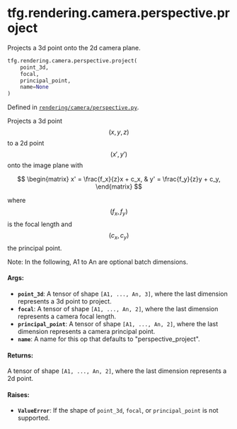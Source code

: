 <div itemscope itemtype="http://developers.google.com/ReferenceObject">
<meta itemprop="name" content="tfg.rendering.camera.perspective.project" />
<meta itemprop="path" content="Stable" />
</div>

# tfg.rendering.camera.perspective.project

Projects a 3d point onto the 2d camera plane.

``` python
tfg.rendering.camera.perspective.project(
    point_3d,
    focal,
    principal_point,
    name=None
)
```



Defined in [`rendering/camera/perspective.py`](https://github.com/tensorflow/graphics/blob/master/tensorflow_graphics/rendering/camera/perspective.py).

<!-- Placeholder for "Used in" -->

Projects a 3d point $$(x, y, z)$$ to a 2d point $$(x', y')$$ onto the image
plane with

$$
\begin{matrix}
x' = \frac{f_x}{z}x + c_x, & y' = \frac{f_y}{z}y + c_y,
\end{matrix}
$$

where $$(f_x, f_y)$$ is the focal length and $$(c_x, c_y)$$ the principal
point.

Note:
  In the following, A1 to An are optional batch dimensions.

#### Args:

* <b>`point_3d`</b>: A tensor of shape `[A1, ..., An, 3]`, where the last dimension
    represents a 3d point to project.
* <b>`focal`</b>: A tensor of shape `[A1, ..., An, 2]`, where the last dimension
    represents a camera focal length.
* <b>`principal_point`</b>: A tensor of shape `[A1, ..., An, 2]`, where the last
    dimension represents a camera principal point.
* <b>`name`</b>: A name for this op that defaults to "perspective_project".


#### Returns:

A tensor of shape `[A1, ..., An, 2]`, where the last dimension represents
a 2d point.


#### Raises:

* <b>`ValueError`</b>: If the shape of `point_3d`, `focal`, or `principal_point` is not
  supported.